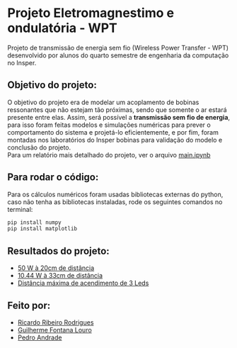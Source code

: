# Projeto Eletromagnestimo e ondulatória - WPT
Projeto de transmissão de energia sem fio (Wireless Power Transfer - WPT) desenvolvido por alunos do quarto semestre de engenharia da computação no Insper.

## Objetivo do projeto:
O objetivo do projeto era de modelar um acoplamento de bobinas ressonantes que não estejam tão próximas, sendo que somente o ar estará presente
entre elas. Assim, será possível a **transmissão sem fio de energia**, para isso foram feitas modelos e simulações numéricas para prever o comportamento do sistema e projetá-lo eficientemente, e por fim, foram montadas nos laboratórios do Insper bobinas para validação do modelo e conclusão do projeto.   
Para um relatório mais detalhado do projeto, ver o arquivo [main.ipynb](https://github.com/RicardoRibeiroRodrigues/Projeto-Eletromag/blob/main/main.ipynb)


## Para rodar o código:
Para os cálculos numéricos foram usadas bibliotecas externas do python, caso não tenha as bibliotecas instaladas, rode os seguintes comandos no terminal:
```cmd
pip install numpy
pip install matplotlib
```

## Resultados do projeto:
- [50 W à 20cm de distância](https://www.youtube.com/watch?v=jJEfETpH_lY)
- [10.44 W à 33cm de distância](https://www.youtube.com/watch?v=NGXswR7GArU)
- [Distância máxima de acendimento de 3 Leds](https://github.com/RicardoRibeiroRodrigues/Projeto-Eletromag/blob/main/imgs/LedsAcesos63cm.jpg)

## Feito por:
- [Ricardo Ribeiro Rodrigues](https://github.com/RicardoRibeiroRodrigues)
- [Guilherme Fontana Louro](https://github.com/guifl2001)
- [Pedro Andrade](https://github.com/Pedro2712)
